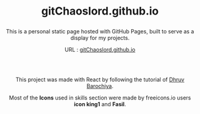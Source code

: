#
# <p align="center">gitChaoslord.github.io </p>
<p align="center">This is a personal static page hosted with GitHub Pages, built to serve as a display for my projects.</p>
<p align="center">URL : <a href="https://gitchaoslord.github.io"  rel="nofollow">gitChaoslord.github.io</a></p>
<br>  
<br>
<p align="center">This project was made with React by following the tutorial of <a href="https://www.freecodecamp.org/news/portfolio-app-using-react-618814e35843/" target="_blank">Dhruv Barochiya</a>.</p>
<p align="center"> Most of the <strong>Icons</strong> used in skills section were made by freeicons.io users <strong>icon king1</strong> and <strong>Fasil</strong>.</p> 